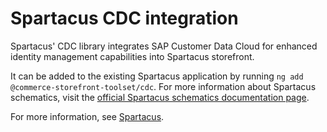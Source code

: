 # Spartacus CDC integration

Spartacus' CDC library integrates SAP Customer Data Cloud for enhanced identity management capabilities into Spartacus storefront.

It can be added to the existing Spartacus application by running `ng add @commerce-storefront-toolset/cdc`. For more information about Spartacus schematics, visit the [official Spartacus schematics documentation page](https://sap.github.io/spartacus-docs/schematics/).

For more information, see [Spartacus](https://github.com/SAP/spartacus).

